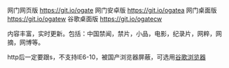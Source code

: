 网门网页版 https://git.io/ogate
网门安卓版 https://git.io/ogatea
网门桌面版 https://git.io/ogatew
谷歌桌面版 https://git.io/ogatecw

内容丰富，实时更新。包括：中国禁闻，禁片，小品，电影，纪录片，网粹，网摘，网博等。

http后一定要跟s，不支持IE6-10，被国产浏览器屏蔽，可选用[谷歌浏览器](https://d3w56oadfj6y3m.cloudfront.net/ogUP.aspx?name=2A%2FChromePortable.zip)